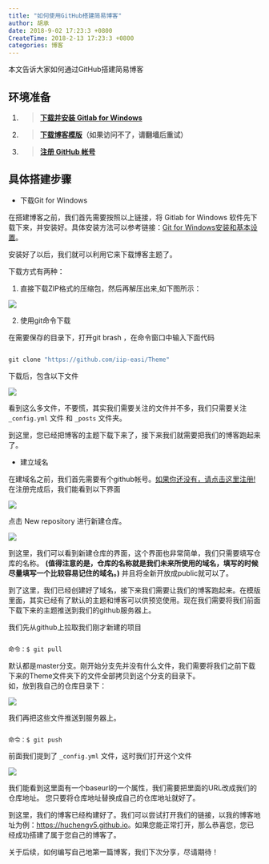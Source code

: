 ```yaml
---
title: "如何使用GitHub搭建简易博客"
author: 胡承
date: 2018-9-02 17:23:3 +0800
CreateTime: 2018-2-13 17:23:3 +0800
categories: 博客
---
```


本文告诉大家如何通过GitHub搭建简易博客

<!-- more -->

## 环境准备
1. >**[下载并安装 Gitlab for Windows](https://gitforwindows.org)**
1. >**[下载博客模版](https://github.com/iip-easi/Theme)（如果访问不了，请翻墙后重试）**
1. >**[注册 GitHub 帐号](https://github.com)**

## 具体搭建步骤

- 下载Git for Windows


在搭建博客之前，我们首先需要按照以上链接，将 Gitlab for Windows 软件先下载下来，并安装好。具体安装方法可以参考链接：[Git for Windows安装和基本设置](https://www.cnblogs.com/valor-xh/p/6381011.html)。
<!-- <br/> 两个回车就是换行 -->

安装好了以后，我们就可以利用它来下载博客主题了。

下载方式有两种：

1. 直接下载ZIP格式的压缩包，然后再解压出来,如下图所示：

![](https://i.loli.net/2018/09/03/5b8c8bb184797.jpg)

2. 使用git命令下载

在需要保存的目录下，打开git brash ，在命令窗口中输入下面代码

```csharp

git clone "https://github.com/iip-easi/Theme"

```

下载后，包含以下文件

![](https://i.loli.net/2018/09/03/5b8cbb33f1354.jpg)

看到这么多文件，不要慌，其实我们需要关注的文件并不多，我们只需要关注 `_config.yml` 文件 和 `_posts` 文件夹。 

<!-- 下划线开始就是表示斜线 _ 所有下划线使用 ` ` 做代码 -->

到这里，您已经把博客的主题下载下来了，接下来我们就需要把我们的博客跑起来了。

- 建立域名


在建域名之前，我们首先需要有个github帐号。[如果你还没有，请点击这里注册!](https://github.com)
在注册完成后，我们能看到以下界面


![](https://i.loli.net/2018/09/03/5b8cba9b4aefb.jpg)

点击 New repository 进行新建仓库。

![](https://i.loli.net/2018/09/03/5b8cbc2893758.jpg)

到这里，我们可以看到新建仓库的界面，这个界面也非常简单，我们只需要填写仓库的名称。
**(值得注意的是，仓库的名称就是我们未来所使用的域名，填写的时候尽量填写一个比较容易记住的域名。)**
并且将全新开放成public就可以了。

到了这里，我们已经创建好了域名，接下来我们需要让我们的博客跑起来。在模版里面，其实已经有了默认的主题和博客可以供预览使用。现在我们需要将我们前面下载下来的主题推送到我们的github服务器上。

我们先从github上拉取我们刚才新建的项目

```csharp

命令：$ git pull

```

默认都是master分支。刚开始分支先并没有什么文件，我们需要将我们之前下载下来的Theme文件夹下的文件全部拷贝到这个分支的目录下。
<br/>如，放到我自己的仓库目录下：

![](https://i.loli.net/2018/09/03/5b8cbe2e5a1e6.jpg)

我们再把这些文件推送到服务器上。

```csharp

命令：$ git push

```

前面我们提到了 `_config.yml` 文件，这时我们打开这个文件

![](https://i.loli.net/2018/09/03/5b8cbf237a5d6.jpg)

我们能看到这里面有一个baseurl的一个属性，我们需要把里面的URL改成我们的仓库地址。
您只要将仓库地址替换成自己的仓库地址就好了。

到这里，我们的博客已经构建好了。我们可以尝试打开我们的链接，以我的博客地址为例：<https://huchengv5.github.io>。如果您能正常打开，那么恭喜您，您已经成功搭建了属于您自己的博客了。

关于后续，如何编写自己地第一篇博客，我们下次分享，尽请期待！
